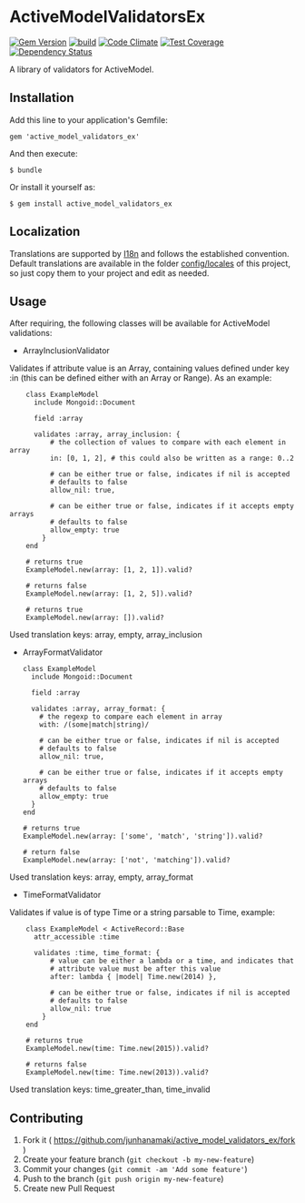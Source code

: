 # ActiveModelValidatorsEx

[![Gem Version](https://badge.fury.io/rb/active_model_validators_ex.svg)](http://badge.fury.io/rb/active_model_validators_ex)
[![build](https://travis-ci.org/junhanamaki/active_model_validators_ex.svg?branch=master)](https://travis-ci.org/junhanamaki/active_model_validators_ex)
[![Code Climate](https://codeclimate.com/github/junhanamaki/active_model_validators_ex/badges/gpa.svg)](https://codeclimate.com/github/junhanamaki/active_model_validators_ex)
[![Test Coverage](https://codeclimate.com/github/junhanamaki/active_model_validators_ex/badges/coverage.svg)](https://codeclimate.com/github/junhanamaki/active_model_validators_ex)
[![Dependency Status](https://gemnasium.com/junhanamaki/active_model_validators_ex.svg)](https://gemnasium.com/junhanamaki/active_model_validators_ex)

A library of validators for ActiveModel.

## Installation

Add this line to your application's Gemfile:

    gem 'active_model_validators_ex'

And then execute:

    $ bundle

Or install it yourself as:

    $ gem install active_model_validators_ex

## Localization

Translations are supported by [I18n](https://github.com/svenfuchs/i18n) and follows
the established convention. Default translations are available in the folder
[config/locales](https://github.com/junhanamaki/active_model_validators_ex/tree/master/config/locales)
of this project, so just copy them to your project and edit as needed.

## Usage

After requiring, the following classes will be available for ActiveModel
validations:

  * ArrayInclusionValidator

   Validates if attribute value is an Array, containing values defined under key
   :in (this can be defined either with an Array or Range). As an example:

        class ExampleModel
          include Mongoid::Document

          field :array

          validates :array, array_inclusion: {
              # the collection of values to compare with each element in array
              in: [0, 1, 2], # this could also be written as a range: 0..2

              # can be either true or false, indicates if nil is accepted
              # defaults to false
              allow_nil: true,

              # can be either true or false, indicates if it accepts empty arrays
              # defaults to false
              allow_empty: true
            }
        end

        # returns true
        ExampleModel.new(array: [1, 2, 1]).valid?

        # returns false
        ExampleModel.new(array: [1, 2, 5]).valid?

        # returns true
        ExampleModel.new(array: []).valid?

   Used translation keys: array, empty, array_inclusion

  * ArrayFormatValidator

        class ExampleModel
          include Mongoid::Document

          field :array

          validates :array, array_format: {
            # the regexp to compare each element in array
            with: /(some|match|string)/

            # can be either true or false, indicates if nil is accepted
            # defaults to false
            allow_nil: true,

            # can be either true or false, indicates if it accepts empty arrays
            # defaults to false
            allow_empty: true
          }
        end

        # returns true
        ExampleModel.new(array: ['some', 'match', 'string']).valid?

        # return false
        ExampleModel.new(array: ['not', 'matching']).valid?

   Used translation keys: array, empty, array_format

  * TimeFormatValidator

   Validates if value is of type Time or a string parsable to Time, example:

        class ExampleModel < ActiveRecord::Base
          attr_accessible :time

          validates :time, time_format: {
              # value can be either a lambda or a time, and indicates that
              # attribute value must be after this value
              after: lambda { |model| Time.new(2014) },

              # can be either true or false, indicates if nil is accepted
              # defaults to false
              allow_nil: true
            }
        end

        # returns true
        ExampleModel.new(time: Time.new(2015)).valid?

        # returns false
        ExampleModel.new(time: Time.new(2013)).valid?

   Used translation keys: time_greater_than, time_invalid

## Contributing

1. Fork it ( https://github.com/junhanamaki/active_model_validators_ex/fork )
2. Create your feature branch (`git checkout -b my-new-feature`)
3. Commit your changes (`git commit -am 'Add some feature'`)
4. Push to the branch (`git push origin my-new-feature`)
5. Create new Pull Request
